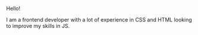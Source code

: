 
Hello! 

I am a frontend developer with a lot of experience in CSS and HTML looking to improve my skills in JS.
